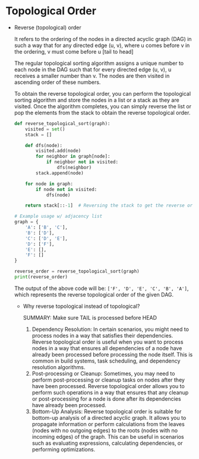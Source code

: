 # Topological Order

- Reverse (topological) order
    
    It refers to the ordering of the nodes in a directed acyclic graph (DAG) in such a way that for any directed edge (u, v), where u comes before v in the ordering, v must come before u  [tail to head]
    
    The regular topological sorting algorithm assigns a unique number to each node in the DAG such that for every directed edge (u, v), u receives a smaller number than v. The nodes are then visited in ascending order of these numbers.
    
    To obtain the reverse topological order, you can perform the topological sorting algorithm and store the nodes in a list or a stack as they are visited. Once the algorithm completes, you can simply reverse the list or pop the elements from the stack to obtain the reverse topological order.
    
    ```python
    def reverse_topological_sort(graph):
        visited = set()
        stack = []
    
        def dfs(node):
            visited.add(node)
            for neighbor in graph[node]:
                if neighbor not in visited:
                    dfs(neighbor)
            stack.append(node)
    
        for node in graph:
            if node not in visited:
                dfs(node)
    
        return stack[::-1]  # Reversing the stack to get the reverse order
    
    # Example usage w/ adjacency list
    graph = {
        'A': ['B', 'C'],
        'B': ['D'],
        'C': ['D', 'E'],
        'D': ['F'],
        'E': [],
        'F': []
    }
    
    reverse_order = reverse_topological_sort(graph)
    print(reverse_order)
    ```
    
    The output of the above code will be: `['F', 'D', 'E', 'C', 'B', 'A']`, which represents the reverse topological order of the given DAG.
    
    - Why reverse topological instead of topological?
        
        SUMMARY: Make sure TAIL is processed before HEAD
        
        1. Dependency Resolution: In certain scenarios, you might need to process nodes in a way that satisfies their dependencies. Reverse topological order is useful when you want to process nodes in a way that ensures all dependencies of a node have already been processed before processing the node itself. This is common in build systems, task scheduling, and dependency resolution algorithms.
        2. Post-processing or Cleanup: Sometimes, you may need to perform post-processing or cleanup tasks on nodes after they have been processed. Reverse topological order allows you to perform such operations in a way that ensures that any cleanup or post-processing for a node is done after its dependencies have already been processed.
        3. Bottom-Up Analysis: Reverse topological order is suitable for bottom-up analysis of a directed acyclic graph. It allows you to propagate information or perform calculations from the leaves (nodes with no outgoing edges) to the roots (nodes with no incoming edges) of the graph. This can be useful in scenarios such as evaluating expressions, calculating dependencies, or performing optimizations.